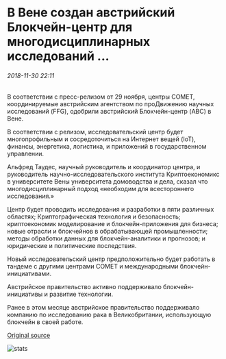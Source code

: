 # В Вене создан австрийский Блокчейн-центр для многодисциплинарных исследований ...

###### 2018-11-30 22:11

В соответствии с пресс-релизом от 29 ноября, центры COMET, координируемые австрийским агентством по проДвижению научных исследований (FFG), одобрили австрийский Блокчейн-центр (ABC) в Вене.

В соответствии с релизом, исследовательский центр будет многопрофильным и сосредоточиться на Интернет вещей (IoT), финансы, энергетика, логистика, и приложений в государственном управлении.

Альфред Таудес, научный руководитель и координатор центра, и руководитель научно-исследовательского института Криптоекономикс в университете Вены университета домоводства и дела, сказал что многодисциплинарный подход «необходим для всестороннего исследования.»

Центр будет проводить исследования и разработки в пяти различных областях; Криптографическая технология и безопасность; криптоекономик моделирование и блокчейн-приложения для бизнеса; новые отрасли и блокчейнов в обрабатывающей промышленности; методы обработки данных для блокчейн-аналитики и прогнозов; и юридические и политические последствия.

Новый исследовательский центр предположительно будет работать в тандеме с другими центрами COMET и международными блокчейн-инициативами.

Австрийское правительство активно поддерживало блокчейн-инициативы и развитие технологии.

Ранее в этом месяце австрийское правительство поддерживало компанию по исследованию рака в Великобритании, использующую блокчейн в своей работе.

[Original source](https://cointelegraph.com/news/austrian-blockchain-center-for-multidisciplinary-research-established-in-vienna)

![stats](https://c.statcounter.com/11760860/0/a89fa40b/1/ "stats")